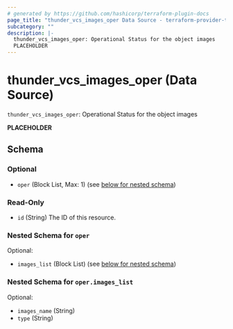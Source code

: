 ```yaml
---
# generated by https://github.com/hashicorp/terraform-plugin-docs
page_title: "thunder_vcs_images_oper Data Source - terraform-provider-thunder"
subcategory: ""
description: |-
  thunder_vcs_images_oper: Operational Status for the object images
  PLACEHOLDER
---
```


# thunder_vcs_images_oper (Data Source)

`thunder_vcs_images_oper`: Operational Status for the object images

__PLACEHOLDER__



<!-- schema generated by tfplugindocs -->
## Schema

### Optional

- `oper` (Block List, Max: 1) (see [below for nested schema](#nestedblock--oper))

### Read-Only

- `id` (String) The ID of this resource.

<a id="nestedblock--oper"></a>
### Nested Schema for `oper`

Optional:

- `images_list` (Block List) (see [below for nested schema](#nestedblock--oper--images_list))

<a id="nestedblock--oper--images_list"></a>
### Nested Schema for `oper.images_list`

Optional:

- `images_name` (String)
- `type` (String)


